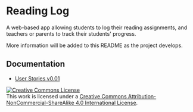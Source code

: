# Reading Log
A web-based app allowing students to log their reading assignments, and teachers or parents to track their students' progress.

More information will be added to this README as the project develops.

## Documentation
* [User Stories v0.01](https://github.com/webdevjeffus/reading-log/blob/master/documentation/user-stories_0-01.md)


<a rel="license" href="http://creativecommons.org/licenses/by-nc-sa/4.0/"><img alt="Creative Commons License" style="border-width:0" src="https://i.creativecommons.org/l/by-nc-sa/4.0/88x31.png" /></a><br />This work is licensed under a <a rel="license" href="http://creativecommons.org/licenses/by-nc-sa/4.0/">Creative Commons Attribution-NonCommercial-ShareAlike 4.0 International License</a>.

